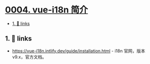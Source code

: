 # [0004. vue-i18n 简介](https://github.com/Tdahuyou/i18n/tree/main/0004.%20vue-i18n%20%E7%AE%80%E4%BB%8B)

<!-- region:toc -->
- [1. 🔗 links](#1--links)
<!-- endregion:toc -->

## 1. 🔗 links

- https://vue-i18n.intlify.dev/guide/installation.html - i18n 官网，版本 v9.x，官方文档。
